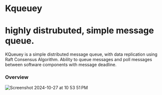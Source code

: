 # Kqueuey

# highly distrubuted, simple message queue.

 KQueuey is a simple distributed message queue, with data replication using Raft Consensus Algorithm.
 Ability to queue messages and poll messages between software components with message deadline.

### Overview

![Screenshot 2024-10-27 at 10 53 51 PM](https://github.com/user-attachments/assets/842e1d72-d0c6-40ac-9c0e-5d48a0287581)
